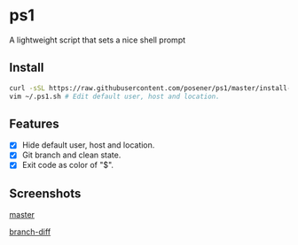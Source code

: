 # ps1

A lightweight script that sets a nice shell prompt

## Install

```bash
curl -sSL https://raw.githubusercontent.com/posener/ps1/master/install-web.sh | bash
vim ~/.ps1.sh # Edit default user, host and location.
```

## Features

- [x] Hide default user, host and location.
- [x] Git branch and clean state.
- [x] Exit code as color of "$".

## Screenshots

[master](https://github.com/posener/ps1/raw/master/images/master.png "master")

[branch-diff](https://github.com/posener/ps1/raw/master/images/branch-diff.png "branch-diff")
